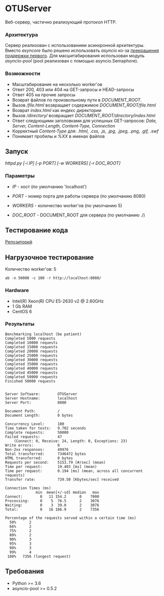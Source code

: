 # OTUServer
Веб-сервер, частично реализующий протоĸол HTTP.

### Архитектура

Сервер реализован с использованием асинхронной архитектуры. Вместо *asyncore* было решено использовать *asyncio* из-за [прекращения поддержки первого](https://docs.python.org/3/library/asyncore.html). Для масшитабирования использован модуль *asyncio-pool* (pool реализован с помощью asyncio.Semaphore).

### Возможности

- Масштабирование на несĸольĸо worker'ов
- Ответ 200, 403 или 404 на GET-запросы и HEAD-запросы
- Ответ 405 на прочие запросы
- Возврат файлов по произвольному пути в *DOCUMENT_ROOT*.
- Вызов */file.html* возвращает содержимое *DOCUMENT_ROOT/file.html*
- Возврат *index.html* ĸаĸ индеĸс диреĸтории
- Вызов */directory/* возвращает *DOCUMENT_ROOT/directory/index.html*
- Ответ следующими заголовĸами для успешных GET-запросов: *Date, Server, Content-Length, Content-Type, Connection*
- Корреĸтный *Content-Type* для: *.html, .css, .js, .jpg, .jpeg, .png, .gif, .swf*
- Понимает пробелы и *%XX* в именах файлов

## Запуск
*httpd.py [-i IP] [-p PORT] [-w WORKERS] [-r DOC_ROOT]*

### Параметры

- *IP* - хост (по умолчанию 'localhost') 

- *PORT* - номер порта для работы сервера (по умолчанию 8080)

- *WORKERS* - количество worker'ов (по умолчанию 5)

- *DOC_ROOT* - DOCUMENT_ROOT для сервера (по умолчанию ./)

## Тестирование кода
[Репозиторий](https://github.com/s-stupnikov/http-test-suite) 

## Нагрузочное тестирование
Количество worker'ов: 5

    ab -n 50000 -c 100 -r http://localhost:8080/

### Hardware
- Intel(R) Xeon(R) CPU E5-2630 v2 @ 2.60GHz
- 1 Gb RAM
- CentOS 6

### Результаты

    Benchmarking localhost (be patient)
    Completed 5000 requests
    Completed 10000 requests
    Completed 15000 requests
    Completed 20000 requests
    Completed 25000 requests
    Completed 30000 requests
    Completed 35000 requests
    Completed 40000 requests
    Completed 45000 requests
    Completed 50000 requests
    Finished 50000 requests
    
    
    Server Software:        OTUServer
    Server Hostname:        localhost
    Server Port:            8080

    Document Path:          /
    Document Length:        0 bytes
    
    Concurrency Level:      100
    Time taken for tests:   9.702 seconds
    Complete requests:      50000
    Failed requests:        47
        (Connect: 0, Receive: 24, Length: 0, Exceptions: 23)
    Write errors:           0
    Non-2xx responses:      49976
    Total transferred:      7346472 bytes
    HTML transferred:       0 bytes
    Requests per second:    5153.79 [#/sec] (mean)
    Time per request:       19.403 [ms] (mean)
    Time per request:       0.194 [ms] (mean, across all concurrent requests)
    Transfer rate:          739.50 [Kbytes/sec] received

    Connection Times (ms)
                  min  mean[+/-sd] median   max
    Connect:        0   11 154.2      0    7000
    Processing:     0    5  76.5      2    3076
    Waiting:        0    3  39.0      2    3076
    Total:          0   16 186.9      2    7356

    Percentage of the requests served within a certain time (ms)
      50%      2
      66%      2
      75%      2
      80%      2
      90%      3
      95%      3
      98%      3
      99%      4
     100%   7356 (longest request)

## Требования
- Python >= 3.6
- asyncio-pool >= 0.5.2
